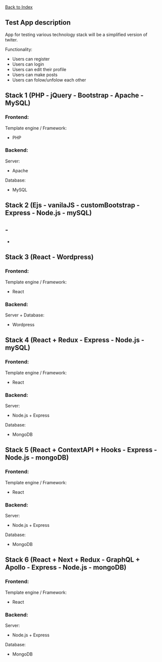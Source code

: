[Back to Index](../README.md)

## Test App description

App for testing various technology stack will be a simplified version of twiter.

Functionality:

- Users can register
- Users can login
- Users can edit their profile
- Users can make posts
- Users can folow/unfolow each other

## Stack 1 (PHP - jQuery - Bootstrap - Apache - MySQL)

### Frontend:

Template engine / Framework:

- PHP

### Backend:

Server:

- Apache

Database:

- MySQL

## Stack 2 (Ejs - vanilaJS - customBootstrap - Express - Node.js - mySQL)

## -

-

## Stack 3 (React - Wordpress)

### Frontend:

Template engine / Framework:

- React

### Backend:

Server + Database:

- Wordpress

## Stack 4 (React + Redux - Express - Node.js - mySQL)

### Frontend:

Template engine / Framework:

- React

### Backend:

Server:

- Node.js + Express

Database:

- MongoDB

## Stack 5 (React + ContextAPI + Hooks - Express - Node.js - mongoDB)

### Frontend:

Template engine / Framework:

- React

### Backend:

Server:

- Node.js + Express

Database:

- MongoDB

## Stack 6 (React + Next + Redux - GraphQL + Apollo - Express - Node.js - mongoDB)

### Frontend:

Template engine / Framework:

- React

### Backend:

Server:

- Node.js + Express

Database:

- MongoDB
